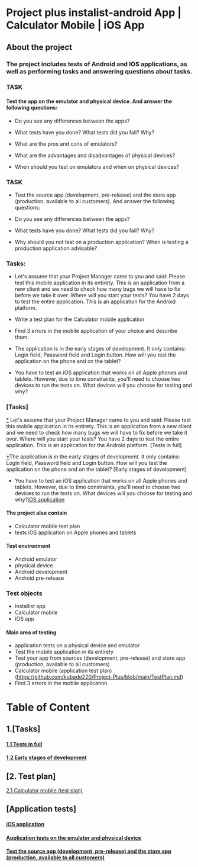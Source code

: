 # Project plus instalist-android App  | Calculator Mobile | iOS App

## About the project

### The project includes tests of Android and IOS applications, as well as performing tasks and answering questions about tasks.

### TASK

#### Test the app on the emulator and physical device. And answer the following questions:

* Do you see any differences between the apps?

* What tests have you done? What tests did you fail? Why?

* What are the pros and cons of emulators?

* What are the advantages and disadvantages of physical devices?

* When should you test on emulators and when on physical devices?

### TASK

* Test the source app (development, pre-release) and the store app (production, available to all customers). And answer the following questions:

* Do you see any differences between the apps?

* What tests have you done? What tests did you fail? Why?

* Why should you not test on a production application? When is testing a production application advisable?

### Tasks:

* Let's assume that your Project Manager came to you and said: Please test this mobile application in its entirety. This is an application from a new client and we need to check how many bugs we will have to fix before we take it over. Where will you start your tests? You have 2 days to test the entire application. This is an application for the Android platform.

* Write a test plan for the Calculator mobile application

* Find 3 errors in the mobile application of your choice and describe them.

* The application is in the early stages of development. It only contains: Login field, Password field and Login button. How will you test the application on the phone and on the tablet?

* You have to test an iOS application that works on all Apple phones and tablets. However, due to time constraints, you'll need to choose two devices to run the tests on. What devices will you choose for testing and why?


### [Tasks]
[*](https://github.com/kubade220/Project-Plus/blob/main/Short%20Deadline.md) Let's assume that your Project Manager came to you and said: Please test this mobile application in its entirety. This is an application from a new client and we need to check how many bugs we will have to fix before we take it over. Where will you start your tests? You have 2 days to test the entire application. This is an application for the Android platform. [Tests in full]

[*](https://github.com/kubade220/Project-Plus/blob/main/poor%20resource.md)The application is in the early stages of development. It only contains: Login field, Password field and Login button. How will you test the application on the phone and on the tablet? [Early stages of development]

* You have to test an iOS application that works on all Apple phones and tablets. However, due to time constraints, you'll need to choose two devices to run the tests on. What devices will you choose for testing and why?[iOS application](https://github.com/kubade220/Project-Plus/blob/main/iOS%20application.md)

#### The project also contain
* Calculator mobile test plan
*  tests iOS application on Apple phones and tablets

#### Test environment
* Android emulator
* physical device
* Android development
* Android pre-release

### Test objects
* installist app 
* Calculator mobile
* iOS app

#### Main area of testing
* application tests on a physical device and emulator
* Test the mobile application in its entirety
* Test your app from sources (development, pre-release) and store app (production, available to all customers)
* Calculator mobile (application test plan)(https://github.com/kubade220/Project-Plus/blob/main/TestPlan.md)
* Find 3 errors in the mobile application




# Table of Content
## 1.[Tasks]
#### [1.1 Tests in full](https://github.com/kubade220/Project-Plus/blob/main/Short%20Deadline.md)
#### [1.2 Early stages of development](https://github.com/kubade220/Project-Plus/blob/main/early%20stages%20of%20development.md)
## [2. Test plan]
[2.1 Calculator mobile (test plan)](https://github.com/kubade220/Project-Plus/blob/main/TestPlan.md)
## [Application tests]
#### [iOS application](https://github.com/kubade220/Project-Plus/blob/main/iOS%20application.md)
#### [Application tests on the emulator and physical device](https://github.com/kubade220/Project-Plus/blob/main/emulator%20and%20physical%20device.md)
#### [Test the source app (development, pre-release) and the store app (production, available to all customers)](https://github.com/kubade220/Project-Plus/blob/main/Test%20the%20pre-release%20and%20the%20production%2C%20available%20to%20all%20customers.md)


